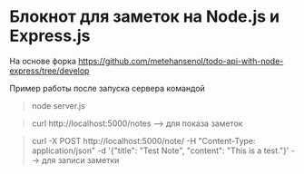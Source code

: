 # Блокнот для заметок на Node.js и Express.js
На основе форка https://github.com/metehansenol/todo-api-with-node-express/tree/develop

Пример работы после запуска сервера командой 
>node server.js 

>curl http://localhost:5000/notes   --> для показа заметок

>curl -X POST http://localhost:5000/note/ -H "Content-Type: application/json" -d '{"title": "Test Note", "content": "This is a test."}'  --> для записи заметки 